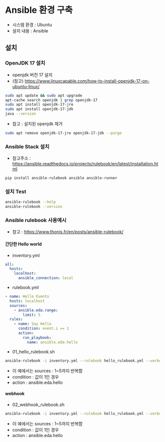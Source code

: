 # Ansible 환경 구축

- 시스템 환경 : Ubuntu
- 설치 내용 : Ansible

## 설치

### OpenJDK 17 설치

- openjdk 버전 17 설치
- (참고) https://www.linuxcapable.com/how-to-install-openjdk-17-on-ubuntu-linux/

```bash
sudo apt update && sudo apt upgrade
apt-cache search openjdk | grep openjdk-17
sudo apt install openjdk-17-jre
sudo apt install openjdk-17-jdk
java --version

```

- 참고 : 설치된 openjdk 제거

```bash
sudo apt remove openjdk-17-jre openjdk-17-jdk --purge
```


### Ansible Stack 설치

- 참고주소 : https://ansible.readthedocs.io/projects/rulebook/en/latest/installation.html

```bash
pip install ansible-rulebook ansible ansible-runner
```

### 설치 Test

```bash
ansible-rulebook --help
ansible-rulebook --version

```

### Ansible rulebook 사용예시

- 참고 : https://www.thonis.fr/en/posts/ansible-rulebook/

#### 간단한 Hello world

- inventory.yml

```yaml
all:
  hosts:
    localhost:
      ansible_connection: local
```

- rulebook.yml

```yaml
- name: Hello Events
  hosts: localhost
  sources:
    - ansible.eda.range:
        limit: 5
  rules:
    - name: Say Hello
      condition: event.i == 1
      action:
        run_playbook:
          name: ansible.eda.hello
```


- 01_hello_rulebook.sh

```bash
ansible-rulebook -i inventory.yml --rulebook hello_rulebook.yml --verbose
```


- 이 예에서는 sources : 1~5까지 반복함
- condition : 값이 1인 경우
- action : ansible.eda.hello



#### webhook


- 02_webhook_rulebook.sh

```bash
ansible-rulebook -i inventory.yml --rulebook hello_rulebook.yml --verbose
```


- 이 예에서는 sources : 1~5까지 반복함
- condition : 값이 1인 경우
- action : ansible.eda.hello

